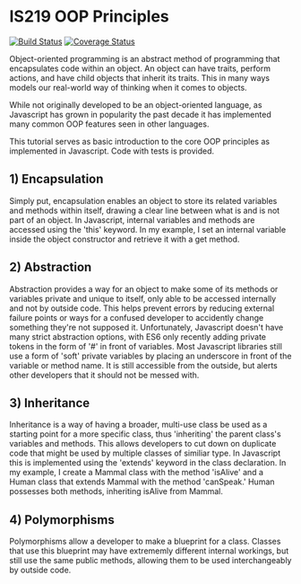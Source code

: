 # IS219 OOP Principles

[![Build Status](https://travis-ci.com/jar243/is219-oop-principles.svg?branch=main)](https://travis-ci.com/jar243/is219-oop-principles) 
[![Coverage Status](https://coveralls.io/repos/github/jar243/is219-oop-principles/badge.svg?branch=main)](https://coveralls.io/github/jar243/is219-oop-principles?branch=main)

Object-oriented programming is an abstract method of programming that encapsulates code within an object. An object can have traits, perform actions, and have child objects that inherit its traits. This in many ways models our real-world way of thinking when it comes to objects.

While not originally developed to be an object-oriented language, as Javascript has grown in popularity the past decade it has implemented many common OOP features seen in other languages.

This tutorial serves as basic introduction to the core OOP principles as implemented in Javascript. Code with tests is provided.

## 1) Encapsulation

Simply put, encapsulation enables an object to store its related variables and methods within itself, drawing a clear line between what is and is not part of an object. In Javascript, internal variables and methods are accessed using the 'this' keyword. In my example, I set an internal variable inside the object constructor and retrieve it with a get method.

## 2) Abstraction

Abstraction provides a way for an object to make some of its methods or variables private and unique to itself, only able to be accessed internally and not by outside code. This helps prevent errors by reducing external failure points or ways for a confused developer to accidently change something they're not supposed it. Unfortunately, Javascript doesn't have many strict abstraction options, with ES6 only recently adding private tokens in the form of '#' in front of variables. Most Javascript libraries still use a form of 'soft' private variables by placing an underscore in front of the variable or method name. It is still accessible from the outside, but alerts other developers that it should not be messed with.

## 3) Inheritance

Inheritance is a way of having a broader, multi-use class be used as a starting point for a more specific class, thus 'inheriting' the parent class's variables and methods. This allows developers to cut down on duplicate code that might be used by multiple classes of similiar type. In Javascript this is implemented using the 'extends' keyword in the class declaration. In my example, I create a Mammal class with the method 'isAlive' and a Human class that extends Mammal with the method 'canSpeak.' Human possesses both methods, inheriting isAlive from Mammal.

## 4) Polymorphisms

Polymorphisms allow a developer to make a blueprint for a class. Classes that use this blueprint may have extrememly different internal workings, but still use the same public methods, allowing them to be used interchangeably by outside code.

